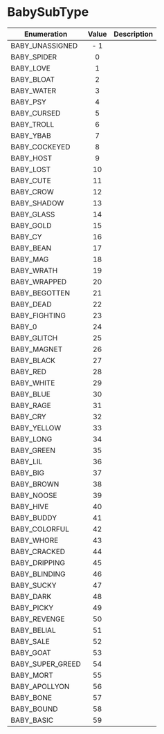 # BabySubType

|Enumeration|Value|Description|
|-----------|:---:|-----------|
|BABY_UNASSIGNED|- 1||
|BABY_SPIDER|0||
|BABY_LOVE|1||
|BABY_BLOAT|2||
|BABY_WATER|3||
|BABY_PSY|4||
|BABY_CURSED|5||
|BABY_TROLL|6||
|BABY_YBAB|7||
|BABY_COCKEYED|8||
|BABY_HOST|9||
|BABY_LOST|10||
|BABY_CUTE|11||
|BABY_CROW|12||
|BABY_SHADOW|13||
|BABY_GLASS|14||
|BABY_GOLD|15||
|BABY_CY|16||
|BABY_BEAN|17||
|BABY_MAG|18||
|BABY_WRATH|19||
|BABY_WRAPPED|20||
|BABY_BEGOTTEN|21||
|BABY_DEAD|22||
|BABY_FIGHTING|23||
|BABY_0|24||
|BABY_GLITCH|25||
|BABY_MAGNET|26||
|BABY_BLACK|27||
|BABY_RED|28||
|BABY_WHITE|29||
|BABY_BLUE|30||
|BABY_RAGE|31||
|BABY_CRY|32||
|BABY_YELLOW|33||
|BABY_LONG|34||
|BABY_GREEN|35||
|BABY_LIL|36||
|BABY_BIG|37||
|BABY_BROWN|38||
|BABY_NOOSE|39||
|BABY_HIVE|40||
|BABY_BUDDY|41||
|BABY_COLORFUL|42||
|BABY_WHORE|43||
|BABY_CRACKED|44||
|BABY_DRIPPING|45||
|BABY_BLINDING|46||
|BABY_SUCKY|47||
|BABY_DARK|48||
|BABY_PICKY|49||
|BABY_REVENGE|50||
|BABY_BELIAL|51||
|BABY_SALE|52||
|BABY_GOAT|53||
|BABY_SUPER_GREED|54||
|BABY_MORT|55||
|BABY_APOLLYON|56||
|BABY_BONE|57||
|BABY_BOUND|58||
|BABY_BASIC|59||
